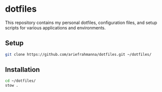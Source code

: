 # dotfiles

This repository contains my personal dotfiles, configuration files, and setup scripts for various applications and environments.

## Setup

```sh
git clone https://github.com/ariefrahmanna/dotfiles.git ~/dotfiles/
```

## Installation
```sh
cd ~/dotfiles/
stow .
```
